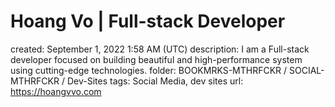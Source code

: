 # Hoang Vo | Full-stack Developer

created: September 1, 2022 1:58 AM (UTC)
description: I am a Full-stack developer focused on building beautiful and high-performance system using cutting-edge technologies.
folder: BOOKMRKS-MTHRFCKR / SOCIAL-MTHRFCKR / Dev-Sites
tags: Social Media, dev sites
url: https://hoangvvo.com